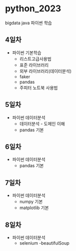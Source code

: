 # python_2023
bigdata java 파이썬 학습 

## 4일차
- 파이썬 기본학습
    - 리스트고급사용법
    - 표준 라이브러리
    - 외부 라이브러리(데이터분석)
    - faker
    - pandas
    - 주피터 노트북 사용법

## 5일차
- 파이썬 데이터분석
    - 데이터분석 - 도메인 이해
    - pandas 기본

## 6일차
- 파이썬 데이터분석
    - pandas 기본

## 7일차
- 파이썬 데이터분석
    - numpy 기본
    - matplotlib 기본

## 8일차
- 파이썬 데이터분석
    - selenium
    -beautifulSoup